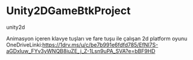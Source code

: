 # Unity2DGameBtkProject
unity2d

Animasyon içeren klavye tuşları ve fare tuşu ile çalışan 2d platform oyunu 
OneDriveLinki:https://1drv.ms/u/c/be7b991e6fdfd785/EfNI7S-aGDxIuw_FYv3yWNQB8iuZE_j_Z-1Lsn9uPA_SVA?e=bBF9HD
